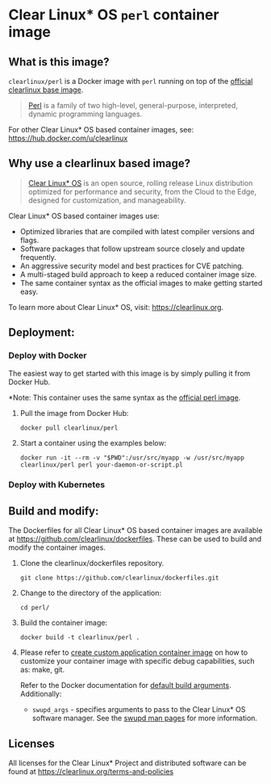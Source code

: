 # Clear Linux* OS `perl` container image

<!-- Required -->
## What is this image?

`clearlinux/perl` is a Docker image with `perl` running on top of the
[official clearlinux base image](https://hub.docker.com/_/clearlinux). 

<!-- application introduction -->
> [Perl](https://www.perl.org/) is a family of two high-level, general-purpose, 
> interpreted, dynamic programming languages.

For other Clear Linux* OS
based container images, see: https://hub.docker.com/u/clearlinux

## Why use a clearlinux based image?

<!-- CL introduction -->
> [Clear Linux* OS](https://clearlinux.org/) is an open source, rolling release
> Linux distribution optimized for performance and security, from the Cloud to
> the Edge, designed for customization, and manageability.

Clear Linux* OS based container images use:
* Optimized libraries that are compiled with latest compiler versions and
  flags.
* Software packages that follow upstream source closely and update frequently.
* An aggressive security model and best practices for CVE patching.
* A multi-staged build approach to keep a reduced container image size.
* The same container syntax as the official images to make getting started
  easy. 

To learn more about Clear Linux* OS, visit: https://clearlinux.org.

<!-- Required -->
## Deployment:

### Deploy with Docker
The easiest way to get started with this image is by simply pulling it from
Docker Hub. 

*Note: This container uses the same syntax as the [official perl image](https://hub.docker.com/_/perl).


1. Pull the image from Docker Hub: 
    ```
    docker pull clearlinux/perl
    ```

2. Start a container using the examples below:

    ```
    docker run -it --rm -v "$PWD":/usr/src/myapp -w /usr/src/myapp clearlinux/perl perl your-daemon-or-script.pl
    ```
    
<!-- Optional -->
### Deploy with Kubernetes

<!-- Required -->
## Build and modify:

The Dockerfiles for all Clear Linux* OS based container images are available at
https://github.com/clearlinux/dockerfiles. These can be used to build and
modify the container images.

1. Clone the clearlinux/dockerfiles repository.
    ```
    git clone https://github.com/clearlinux/dockerfiles.git
    ```

2. Change to the directory of the application:
    ```
    cd perl/
    ```

3. Build the container image:
    ```
    docker build -t clearlinux/perl .
    ```
4. Please refer to [create custom application container image](https://github.com/clearlinux/clear-linux-documentation/pull/775) on how to customize your container image with specific debug capabilities, such as: make, git.

   Refer to the Docker documentation for [default build arguments](https://docs.docker.com/engine/reference/builder/#arg).
   Additionally:
   
   - `swupd_args` - specifies arguments to pass to the Clear Linux* OS software
     manager. See the [swupd man pages](https://github.com/clearlinux/swupd-client/blob/master/docs/swupd.1.rst#options)
     for more information.

<!-- Required -->
## Licenses

All licenses for the Clear Linux* Project and distributed software can be found
at https://clearlinux.org/terms-and-policies
